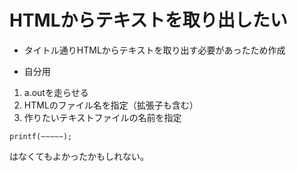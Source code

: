 # HTMLからテキストを取り出したい


* タイトル通りHTMLからテキストを取り出す必要があったため作成

* 自分用

1. a.outを走らせる
2. HTMLのファイル名を指定（拡張子も含む）
3. 作りたいテキストファイルの名前を指定

```
printf(~~~~~);
```

はなくてもよかったかもしれない。

